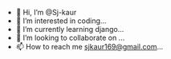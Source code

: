 - 👋 Hi, I’m @Sj-kaur
- 👀 I’m interested in coding...
- 🌱 I’m currently learning django...
- 💞️ I’m looking to collaborate on ...
- 📫 How to reach me sjkaur169@gmail.com...

<!---
Sj-kaur/Sj-kaur is a ✨ special ✨ repository because its `README.md` (this file) appears on your GitHub profile.
You can click the Preview link to take a look at your changes.
--->
